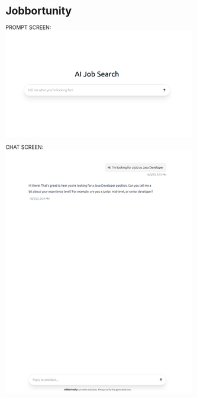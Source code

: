 # Jobbortunity

PROMPT SCREEN:
![alt text](https://github.com/victorchicu/jobbortunity-app/blob/master/public/Screenshot%20from%202025-10-03%2015-33-39.png "Prompt Screen")

CHAT SCREEN:
![alt text](https://github.com/victorchicu/jobbortunity-app/blob/master/public/Screenshot%20from%202025-10-03%2015-34-15.png "Chat Screen")
